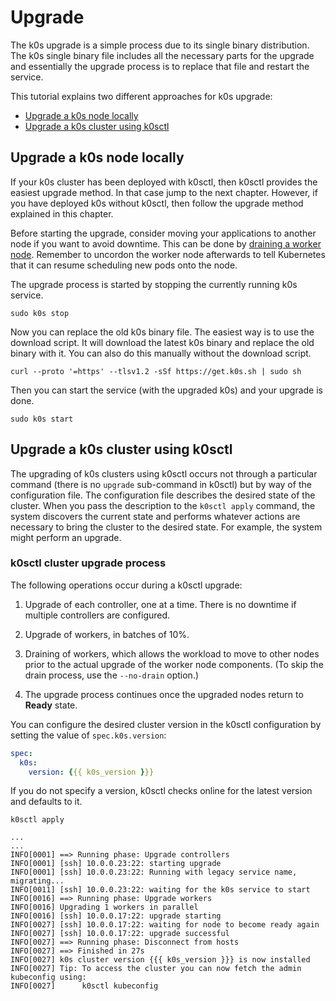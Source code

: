 # Upgrade

The k0s upgrade is a simple process due to its single binary distribution. The k0s single binary file includes all the necessary parts for the upgrade and essentially the upgrade process is to replace that file and restart the service.

This tutorial explains two different approaches for k0s upgrade:

- [Upgrade a k0s node locally](#upgrade-a-k0s-node-locally)
- [Upgrade a k0s cluster using k0sctl](#upgrade-a-k0s-cluster-using-k0sctl)

## Upgrade a k0s node locally

If your k0s cluster has been deployed with k0sctl, then k0sctl provides the easiest upgrade method. In that case jump to the next chapter. However, if you have deployed k0s without k0sctl, then follow the upgrade method explained in this chapter.

Before starting the upgrade, consider moving your applications to another node if you want to avoid downtime. This can be done by [draining a worker node](https://kubernetes.io/docs/tasks/administer-cluster/safely-drain-node/). Remember to uncordon the worker node afterwards to tell Kubernetes that it can resume scheduling new pods onto the node.

The upgrade process is started by stopping the currently running k0s service.

```shell
sudo k0s stop
```

Now you can replace the old k0s binary file. The easiest way is to use the download script. It will download the latest k0s binary and replace the old binary with it. You can also do this manually without the download script.

```shell
curl --proto '=https' --tlsv1.2 -sSf https://get.k0s.sh | sudo sh
```

Then you can start the service (with the upgraded k0s) and your upgrade is done.

```shell
sudo k0s start
```

## Upgrade a k0s cluster using k0sctl

The upgrading of k0s clusters using k0sctl occurs not through a particular
command (there is no `upgrade` sub-command in k0sctl) but by way of the
configuration file. The configuration file describes the desired state of the
cluster. When you pass the description to the `k0sctl apply` command, the system
discovers the current state and performs whatever actions are necessary to bring
the cluster to the desired state. For example, the system might perform an
upgrade.

### k0sctl cluster upgrade process

The following operations occur during a k0sctl upgrade:

1. Upgrade of each controller, one at a time. There is no downtime if multiple controllers are configured.

2. Upgrade of workers, in batches of 10%.

3. Draining of workers, which allows the workload to move to other nodes prior to the actual upgrade of the worker node components. (To skip the drain process, use the ``--no-drain`` option.)

4. The upgrade process continues once the upgraded nodes return to **Ready** state.

You can configure the desired cluster version in the k0sctl configuration by setting the value of `spec.k0s.version`:

```yaml
spec:
  k0s:
    version: {{{ k0s_version }}}
```

If you do not specify a version, k0sctl checks online for the latest version and defaults to it.

```shell
k0sctl apply
```

```shell
...
...
INFO[0001] ==> Running phase: Upgrade controllers
INFO[0001] [ssh] 10.0.0.23:22: starting upgrade
INFO[0001] [ssh] 10.0.0.23:22: Running with legacy service name, migrating...
INFO[0011] [ssh] 10.0.0.23:22: waiting for the k0s service to start
INFO[0016] ==> Running phase: Upgrade workers
INFO[0016] Upgrading 1 workers in parallel
INFO[0016] [ssh] 10.0.0.17:22: upgrade starting
INFO[0027] [ssh] 10.0.0.17:22: waiting for node to become ready again
INFO[0027] [ssh] 10.0.0.17:22: upgrade successful
INFO[0027] ==> Running phase: Disconnect from hosts
INFO[0027] ==> Finished in 27s
INFO[0027] k0s cluster version {{{ k0s_version }}} is now installed
INFO[0027] Tip: To access the cluster you can now fetch the admin kubeconfig using:
INFO[0027]      k0sctl kubeconfig
```
